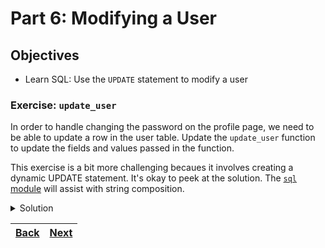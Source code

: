 # Part 6: Modifying a User

## Objectives

- Learn SQL: Use the `UPDATE` statement to modify a user

### Exercise: `update_user`

In order to handle changing the password on the profile page, we need to be able to update a row in the user table. Update the `update_user` function to update the fields and values passed in the function.

This exercise is a bit more challenging becaues it involves creating a dynamic UPDATE statement. It's okay to peek at the solution. The [`sql` module](https://www.psycopg.org/psycopg3/docs/api/sql.html#module-psycopg.sql) will assist with string composition.

<details> 
<br>
<summary>Solution</summary>

```python
def update_user(user_id: str, user: UserUpdate, db: Connection) -> User:
    user_id = UUID(user_id)
    if user.password is not None:
        user.password_hash = hash_password(user.password)
        user.password = None
    user_dict = user.dict(exclude_none=True)
    query = sql.SQL("UPDATE users SET {data} WHERE id={id};").format(
        data=sql.SQL(", ").join(
            sql.Composed([sql.Identifier(k), sql.SQL(" = "), sql.Placeholder(k)])
            for k in user_dict.keys()
        ),
        id=user_id,
    )
    db.execute(query, user_dict)
    user = get_user_by_id(user_id, db)
    return

```

> **_Note_**
> This solution uses a list comprehension but could also be done with a for loop. There are many correct answers.

</details>

| [Back](part-5.md) | [Next](part-7.md) |
| ----------------- | ----------------- |
